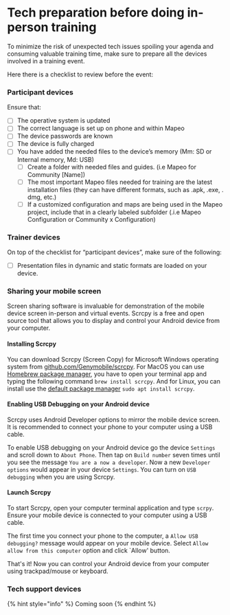 # Tech preparation before doing in-person training

To minimize the risk of unexpected tech issues spoiling your agenda and consuming valuable training time, make sure to prepare all the devices involved in a training event.

Here there is a checklist to review before the event:

### **Participant devices**

Ensure that:

* [ ] The operative system is updated
* [ ] The correct language is set up on phone and within Mapeo
* [ ] The device passwords are known
* [ ] The device is fully charged
* [ ] You have added the needed files to the device’s memory (Mm: SD or Internal memory, Md: USB)
  * [ ] Create a folder with needed files and guides. (i.e Mapeo for Community \[Name])
  * [ ] The most important Mapeo files needed for training are the latest installation files (they can have different formats, such as .apk, .exe, . dmg, etc.)
  * [ ] If a customized configuration and maps are being used in the Mapeo project, include that in a clearly labeled subfolder (.i.e Mapeo Configuration or Community x Configuration)

### **Trainer devices**

On top of the checklist for “participant devices”, make sure of the following:

* [ ] Presentation files in dynamic and static formats are loaded on your device.

### Sharing your mobile screen

Screen sharing software is invaluable for demonstration of the mobile device screen in-person and virtual events. Scrcpy is a free and open source tool that allows you to display and control your Android device from your computer.

#### Installing Scrcpy

You can download Scrcpy (Screen Copy) for Microsoft Windows operating system from [github.com/Genymobile/scrcpy](https://github.com/Genymobile/scrcpy/blob/master/doc/windows.md). For MacOS you can use [Homebrew package manager](https://brew.sh/), you have to open your terminal app and typing the following command `brew install scrcpy`. And for Linux, you can install use the [default package manager](https://github.com/Genymobile/scrcpy/blob/master/doc/linux.md) `sudo apt install scrcpy`.

#### Enabling USB Debugging on your Android device

Scrcpy uses Android Developer options to mirror the mobile device screen. It is recommended to connect your phone to your computer using a USB cable.

To enable USB debugging on your Android device go the device `Settings` and scroll down to `About Phone`. Then tap on `Build number` seven times until you see the message `You are a now a developer`. Now a new `Developer options` would appear in your device `Settings`. You can turn on `USB debugging` when you are using Scrcpy.

#### Launch Scrcpy

To start Scrcpy, open your computer terminal application and type `scrpy`. Ensure your mobile device is connected to your computer using a USB cable.

The first time you connect your phone to the computer, a `Allow USB debugging?` message would appear on your mobile device. Select `Allow allow from this computer` option and click \`Allow' button.

That's it! Now you can control your Android device from your computer using trackpad/mouse or keyboard.

### **Tech support devices**

{% hint style="info" %}
Coming soon
{% endhint %}
